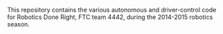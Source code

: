 This repository contains the various autonomous and driver-control code for Robotics Done Right, FTC team 4442, during the 2014-2015 robotics season.
